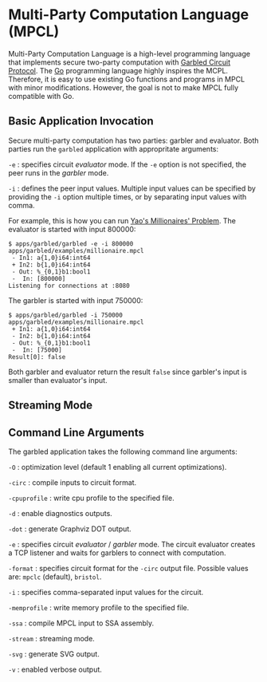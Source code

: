 # Multi-Party Computation Language (MPCL)

Multi-Party Computation Language is a high-level programming language
that implements secure two-party computation with [Garbled Circuit
Protocol](https://en.wikipedia.org/wiki/Garbled_circuit). The
[Go](https://golang.org) programming language highly inspires the
MCPL. Therefore, it is easy to use existing Go functions and programs
in MPCL with minor modifications. However, the goal is not to make
MPCL fully compatible with Go.

## Basic Application Invocation

Secure multi-party computation has two parties: garbler and
evaluator. Both parties run the `garbled` application with
appropritate arguments:

`-e`
: specifies circuit _evaluator_ mode. If the `-e` option is not
  specified, the peer runs in the _garbler_ mode.

`-i`
: defines the peer input values. Multiple input values can be
  specified by providing the `-i` option multiple times, or by
  separating input values with comma.

For example, this is how you can run [Yao's Millionaires'
Problem](https://en.wikipedia.org/wiki/Yao%27s_Millionaires%27_Problem). The
evaluator is started with input 800000:

```
$ apps/garbled/garbled -e -i 800000 apps/garbled/examples/millionaire.mpcl
 - In1: a{1,0}i64:int64
 + In2: b{1,0}i64:int64
 - Out: %_{0,1}b1:bool1
 -  In: [800000]
Listening for connections at :8080
```

The garbler is started with input 750000:

```
$ apps/garbled/garbled -i 750000 apps/garbled/examples/millionaire.mpcl
 + In1: a{1,0}i64:int64
 - In2: b{1,0}i64:int64
 - Out: %_{0,1}b1:bool1
 -  In: [75000]
Result[0]: false
```

Both garbler and evaluator return the result `false` since garbler's
input is smaller than evaluator's input.

## Streaming Mode

## Command Line Arguments

The garbled application takes the following command line arguments:

`-O`
: optimization level (default 1 enabling all current optimizations).

`-circ`
: compile inputs to circuit format.

`-cpuprofile`
: write cpu profile to the specified file.

`-d`
: enable diagnostics outputs.

`-dot`
: generate Graphviz DOT output.

`-e`
: specifies circuit _evaluator_ / _garbler_ mode. The circuit
  evaluator creates a TCP listener and waits for garblers to connect
  with computation.

`-format`
: specifies circuit format for the `-circ` output file. Possible
  values are: `mpclc` (default), `bristol`.

`-i`
: specifies comma-separated input values for the circuit.

`-memprofile`
: write memory profile to the specified file.

`-ssa`
: compile MPCL input to SSA assembly.

`-stream`
: streaming mode.

`-svg`
: generate SVG output.

`-v`
: enabled verbose output.
